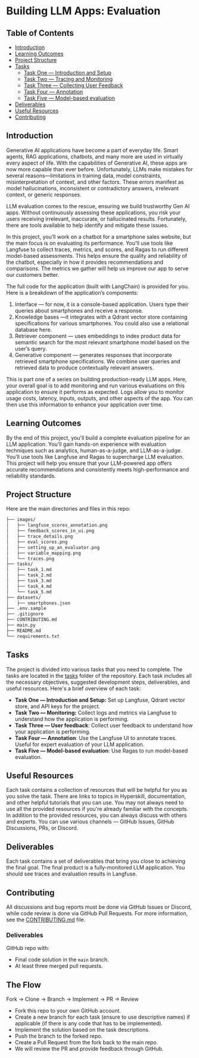 # Building LLM Apps: Evaluation

## Table of Contents

- [Introduction](#introduction)
- [Learning Outcomes](#learning-outcomes)
- [Project Structure](#project-structure)
- [Tasks](#tasks)
    - [Task One — Introduction and Setup](./tasks/task_1.md)
    - [Task Two — Tracing and Monitoring](./tasks/task_2.md)
    - [Task Three — Collecting User Feedback](./tasks/task_3.md)
    - [Task Four — Annotation](./tasks/task_4.md)
    - [Task Five — Model-based evaluation](./tasks/task_5.md)
- [Deliverables](#deliverables)
- [Useful Resources](#useful-resources)
- [Contributing](#contributing)

## **Introduction**

Generative AI applications have become a part of everyday life. Smart agents, RAG applications, chatbots, and many more are used in virtually every aspect of life. With the capabilities of Generative AI, these apps are now more capable than ever before. Unfortunately, LLMs make mistakes for several reasons—limitations in training data, model constraints, misinterpretation of context, and other factors. These errors manifest as model hallucinations, inconsistent or contradictory answers, irrelevant context, or generic responses.

LLM evaluation comes to the rescue, ensuring we build trustworthy Gen AI apps. Without continuously assessing these applications, you risk your users receiving irrelevant, inaccurate, or hallucinated results. Fortunately, there are tools available to help identify and mitigate these issues.

In this project, you’ll work on a chatbot for a smartphone sales website, but the main focus is on evaluating its performance. You'll use tools like Langfuse to collect traces, metrics, and scores, and Ragas to run different model-based assessments. This helps ensure the quality and reliability of the chatbot, especially in how it provides recommendations and comparisons. The metrics we gather will help us improve our app to serve our customers better.

The full code for the application (built with LangChain) is provided for you. Here is a breakdown of the application’s components:

1. Interface — for now, it is a console-based application. Users type their queries about smartphones and receive a response.
2. Knowledge bases —it integrates with a Qdrant vector store containing specifications for various smartphones. You could also use a relational database here.
3. Retriever component — uses embeddings to index product data for semantic search for the most relevant smartphone model based on the user’s query.
4. Generative component — generates responses that incorporate retrieved smartphone specifications. We combine user queries and retrieved data to produce contextually relevant answers.

This is part one of a series on building production-ready LLM apps. Here, your overall goal is to add monitoring and run various evaluations on this application to ensure it performs as expected. Logs allow you to monitor usage costs, latency, inputs, outputs, and other aspects of the app. You can then use this information to enhance your application over time.

## **Learning Outcomes**

By the end of this project, you'll build a complete evaluation pipeline for an LLM application. You'll gain hands-on experience with evaluation techniques such as analytics, human-as-a-judge, and LLM-as-a-judge. You’ll use tools like Langfuse and Ragas to supercharge LLM evaluation. This project will help you ensure that your LLM-powered app offers accurate recommendations and consistently meets high-performance and reliability standards.

## **Project Structure**

Here are the main directories and files in this repo:

```markdown
├── images/
│   ├── langfuse_scores_annotation.png
│   ├── feedback_scores_in_ui.png
│   ├── trace_details.png
│   ├── eval_scores.png
│   ├── setting_up_an_evaluator.png
│   ├── variable_mapping.png
│   └── traces.png
├── tasks/
│   ├── task_1.md
│   ├── task_2.md
│   ├── task_3.md
│   ├── task_4.md
│   └── task_5.md
├── datasets/
│   ├── smartphones.json
├── .env.sample
├── .gitignore
├── CONTRIBUTING.md
├── main.py
├── README.md
└── requirements.txt
```

## **Tasks**

The project is divided into various tasks that you need to complete. The tasks are located in the [tasks](./tasks) folder of the repository. Each task includes all the necessary objectives, suggested development steps, deliverables, and useful resources. Here's a brief overview of each task:

- **Task One — Introduction and Setup:** Set up Langfuse, Qdrant vector store, and API keys for the project.
- **Task Two — Monitoring:** Collect logs and metrics via Langfuse to understand how the application is performing.
- **Task Three — User feedback**: Collect user feedback to understand how your application is performing.
- **Task Four  — Annotation**: Use the Langfuse UI to annotate traces. Useful for expert evaluation of your LLM application.
- **Task Five — Model-based evaluation**: Use Ragas to run model-based evaluation.

## **Useful Resources**

Each task contains a collection of resources that will be helpful for you as you solve the task. There are links to topics in Hyperskill, documentation, and other helpful tutorials that you can use. You may not always need to use all the provided resources if you're already familiar with the concepts. In addition to the provided resources, you can always discuss with others and experts. You can use various channels — GitHub Issues, GitHub Discussions, PRs, or Discord.

## Deliverables

Each task contains a set of deliverables that bring you close to achieving the final goal. The final product is a fully-monitored LLM application. You should see traces and evaluation results in Langfuse.

## Contributing

All discussions and bug reports must be done via GitHub Issues or Discord, while code review is done via GitHub Pull Requests. For more information, see the [CONTRIBUTING.md](./CONTRIBUTING.md) file.

### Deliverables

GitHub repo with:

- Final code solution in the `main` branch.
- At least three merged pull requests.

## **The Flow**

Fork → Clone → Branch → Implement → PR → Review

- Fork this repo to your own GitHub account.
- Create a new branch for each task (ensure to use descriptive names) if applicable (if there is any code that has to be implemented).
- Implement the solution based on the task descriptions.
- Push the branch to the forked repo.
- Create a Pull Request from the fork back to the main repo.
- We will review the PR and provide feedback through GitHub.